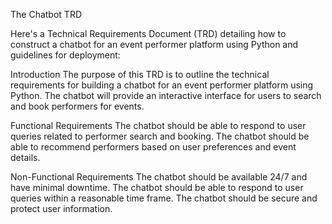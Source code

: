 The Chatbot TRD

Here's a Technical Requirements Document (TRD) detailing how to construct a chatbot for an event performer platform using Python and guidelines for deployment:

Introduction
The purpose of this TRD is to outline the technical requirements for building a chatbot for an event performer platform using Python. The chatbot will provide an interactive interface for users to search and book performers for events.

Functional Requirements
The chatbot should be able to respond to user queries related to performer search and booking.
The chatbot should be able to recommend performers based on user preferences and event details.

Non-Functional Requirements
The chatbot should be available 24/7 and have minimal downtime.
The chatbot should be able to respond to user queries within a reasonable time frame.
The chatbot should be secure and protect user information.
